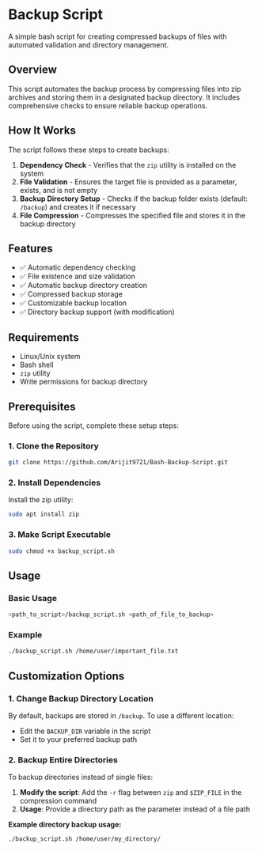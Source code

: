 # Backup Script

A simple bash script for creating compressed backups of files with automated validation and directory management.

## Overview

This script automates the backup process by compressing files into zip archives and storing them in a designated backup directory. It includes comprehensive checks to ensure reliable backup operations.

## How It Works

The script follows these steps to create backups:

1. **Dependency Check** - Verifies that the `zip` utility is installed on the system
2. **File Validation** - Ensures the target file is provided as a parameter, exists, and is not empty
3. **Backup Directory Setup** - Checks if the backup folder exists (default: `/backup`) and creates it if necessary
4. **File Compression** - Compresses the specified file and stores it in the backup directory


## Features

- ✅ Automatic dependency checking
- ✅ File existence and size validation
- ✅ Automatic backup directory creation
- ✅ Compressed backup storage
- ✅ Customizable backup location
- ✅ Directory backup support (with modification)

## Requirements

- Linux/Unix system
- Bash shell
- `zip` utility
- Write permissions for backup directory


## Prerequisites

Before using the script, complete these setup steps:

### 1. Clone the Repository
```bash
git clone https://github.com/Arijit9721/Bash-Backup-Script.git
```

### 2. Install Dependencies
Install the zip utility:
```bash
sudo apt install zip
```

### 3. Make Script Executable
```bash
sudo chmod +x backup_script.sh
```

## Usage

### Basic Usage
```bash
<path_to_script>/backup_script.sh <path_of_file_to_backup>
```

### Example
```bash
./backup_script.sh /home/user/important_file.txt
```

## Customization Options

### 1. Change Backup Directory Location
By default, backups are stored in `/backup`. To use a different location:

- Edit the `BACKUP_DIR` variable in the script
- Set it to your preferred backup path

### 2. Backup Entire Directories
To backup directories instead of single files:

1. **Modify the script**: Add the `-r` flag between `zip` and `$ZIP_FILE` in the compression command
2. **Usage**: Provide a directory path as the parameter instead of a file path

**Example directory backup usage:**
```bash
./backup_script.sh /home/user/my_directory/
```
